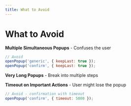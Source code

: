 ```yaml
---
title: What to Avoid
---
```


# What to Avoid

**Multiple Simultaneous Popups** - Confuses the user

```jsx
// Avoid
openPopup('generic', { keepLast: true });
openPopup('confirm', { keepLast: true });
```

**Very Long Popups** - Break into multiple steps

**Timeout on Important Actions** - User might lose the popup

```jsx
// Avoid - confirmation with timeout
openPopup('confirm', { timeout: 5000 });
```